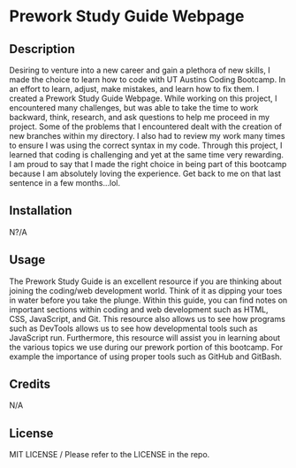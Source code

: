 # Prework Study Guide Webpage

## Description

Desiring to venture into a new career and gain a plethora of new skills, I made the choice to learn how to code with UT Austins Coding Bootcamp. In an effort to learn, adjust, make mistakes, and learn how to fix them. I created a Prework Study Guide Webpage. While working on this project, I encountered many challenges, but was able to take the time to work backward, think, research, and ask questions to help me proceed in my project. Some of the problems that I encountered dealt with the creation of new branches within my directory. I also had to review my work many times to ensure I was using the correct syntax in my code. Through this project, I learned that coding is challenging and yet at the same time very rewarding. I am proud to say that I made the right choice in being part of this bootcamp because I am absolutely loving the experience. Get back to me on that last sentence in a few months...lol.


## Installation

N?/A

## Usage

The Prework Study Guide is an excellent resource if you are thinking about joining the coding/web development world. Think of it as dipping your toes in water before you take the plunge. Within this guide, you can find notes on important sections within coding and web development such as HTML, CSS, JavaScript, and Git. This resource also allows us to see how programs such as DevTools allows us to see how developmental tools such as JavaScript run. Furthermore, this resource will assist you in learning about the various topics we use during our prework portion of this bootcamp. For example the importance of using proper tools such as GitHub and GitBash.

## Credits

N/A

## License

MIT LICENSE / Please refer to the LICENSE in the repo.

